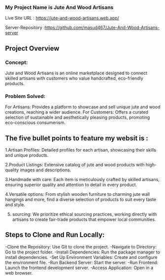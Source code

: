 ### My Project Name is Jute And Wood Artisans

 Live Site URL : https://jute-and-wood-artisans.web.app/
 
 Server-Repository :https://github.com/masud467/Jute-And-Wood-Artisans-server
## Project Overview
### Concept:
Jute and Wood Artisans is an online marketplace designed to connect skilled artisans with customers who value handcrafted, eco-friendly products.

### Problem Solved:

For Artisans: Provides a platform to showcase and sell unique jute and wood creations, reaching a wider audience.
For Customers: Offers a curated selection of sustainable and aesthetically pleasing products, promoting eco-conscious consumerism.
## The five bullet points to feature my websit is :

1.Artisan Profiles: Detailed profiles for each artisan, showcasing their skills and unique products.

2.Product Listings: Extensive catalog of jute and wood products with high-quality images and descriptions.

3.Handmade with care: Each item is meticulously crafted by skilled artisans, ensuring superior quality and attention to detail in every product.

4.Versatile options: From stylish wooden furniture to charming jute wall hangings and more, find a diverse selection of products to suit every taste and style.

5. sourcing: We prioritize ethical sourcing practices, working directly with artisans to create fair-trade products that empower local communities.

## Steps to Clone and Run Locally:
-Clone the Repository: Use Git to clone the project.
-Navigate to Directory: Go to the project folder.
-Install Dependencies: Run the package manager to install dependencies.
-Set Up Environment Variables: Create and configure the environment file.
-Run Backend Server: Start the server.
-Run Frontend: Launch the frontend development server.
-Access Application: Open in a web browser.


